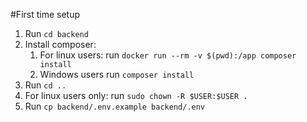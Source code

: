#First time setup
1. Run `cd backend`
2. Install composer:
    1. For linux users: run `docker run --rm -v $(pwd):/app composer install`
    2. Windows users run `composer install`
3. Run `cd ..`
4. For linux users only: run `sudo chown -R $USER:$USER .`
5. Run `cp backend/.env.example backend/.env`
